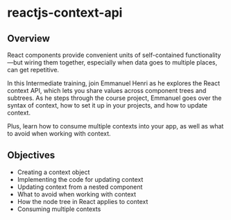 # reactjs-context-api

## Overview

React components provide convenient units of self-contained functionality—but wiring them together, especially when data goes to multiple places, can get repetitive.

In this Intermediate training, join Emmanuel Henri as he explores the React context API, which lets you share values across component trees and subtrees. As he steps through the course project, Emmanuel goes over the syntax of context, how to set it up in your projects, and how to update context.

Plus, learn how to consume multiple contexts into your app, as well as what to avoid when working with context.

## Objectives

- Creating a context object
- Implementing the code for updating context
- Updating context from a nested component
- What to avoid when working with context
- How the node tree in React applies to context
- Consuming multiple contexts
